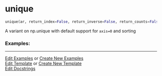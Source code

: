 # <a id="McUtils.Numputils.SetOps.unique">unique</a>

```python
unique(ar, return_index=False, return_inverse=False, return_counts=False, axis=0, sorting=None): 
```
A variant on np.unique with default support for `axis=0` and sorting 

### Examples: 



___

[Edit Examples](https://github.com/McCoyGroup/McUtils/edit/edit/ci/examples/ci/docs/McUtils/Numputils/SetOps/unique.md) or 
[Create New Examples](https://github.com/McCoyGroup/McUtils/new/edit/?filename=ci/examples/ci/docs/McUtils/Numputils/SetOps/unique.md) <br/>
[Edit Template](https://github.com/McCoyGroup/McUtils/edit/edit/ci/docs/ci/docs/McUtils/Numputils/SetOps/unique.md) or 
[Create New Template](https://github.com/McCoyGroup/McUtils/new/edit/?filename=ci/docs/templates/ci/docs/McUtils/Numputils/SetOps/unique.md) <br/>
[Edit Docstrings](https://github.com/McCoyGroup/McUtils/edit/edit/McUtils/Numputils/SetOps.py?message=Update%20Docs)